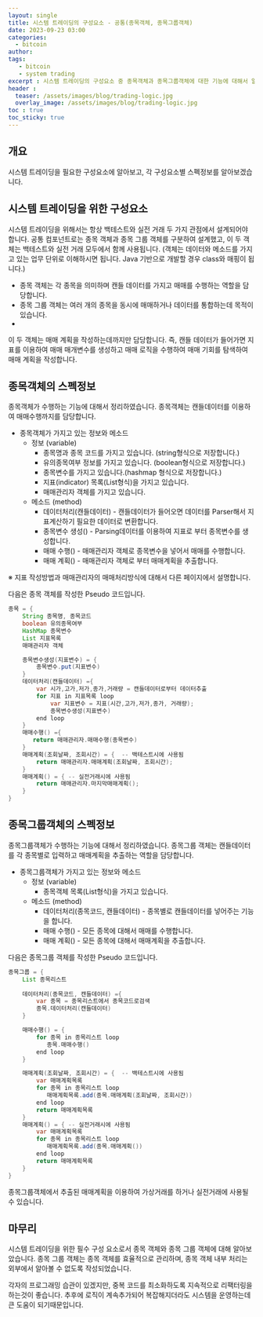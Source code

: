 ```yaml
---
layout: single
title: 시스템 트레이딩의 구성요소 - 공통(종목객체, 종목그룹객체)
date: 2023-09-23 03:00
categories: 
  - bitcoin
author: 
tags: 
   - bitcoin
   - system trading
excerpt : 시스템 트레이딩의 구성요소 중 종목객체과 종목그룹객체에 대한 기능에 대해서 알아봅니다.
header :
  teaser: /assets/images/blog/trading-logic.jpg
  overlay_image: /assets/images/blog/trading-logic.jpg
toc : true  
toc_sticky: true
---
```


## 개요

시스템 트레이딩을 필요한 구성요소에 알아보고, 각 구성요소별 스펙정보를 알아보겠습니다. 

## 시스템 트레이딩을 위한 구성요소

시스템 트레이딩을 위해서는 항상 백테스트와 실전 거래 두 가지 관점에서 설계되어야 합니다. 공통 컴포넌트로는 종목 객체과 종목 그룹 객체를 구분하여 설계했고, 이 두 객체는 백테스트와 실전 거래 모두에서 함께 사용됩니다. (객체는 데이터와 메소드를 가지고 있는 업무 단위로 이해하시면 됩니다. Java 기반으로 개발할 경우 class와 매핑이 됩니다.)

- 종목 객체는 각 종목을 의미하며 캔들 데이터를 가지고 매매를 수행하는 역할을 담당합니다.
- 종목 그룹 객체는 여러 개의 종목을 동시에 매매하거나 데이터를 통합하는데 목적이 있습니다.
- 
이 두 객체는 매매 계획을 작성하는데까지만 담당합니다. 즉, 캔들 데이터가 들어가면 지표를 이용하여 매매 매개변수를 생성하고 매매 로직을 수행하여 매매 기회를 탐색하여 매매 계획을 작성합니다.

## 종목객체의 스펙정보

종목객체가 수행하는 기능에 대해서 정리하였습니다. 종목객체는 캔들데이터를 이용하여 매매수행까지를 담당합니다.

- 종목객체가 가지고 있는 정보와 메소드
  - 정보 (variable)
    - 종목명과 종목 코드를 가지고 있습니다. (string형식으로 저장합니다.)
    - 유의종목여부 정보를 가지고 있습니다. (boolean형식으로 저장합니다.)
    - 종목변수를 가지고 있습니다.(hashmap 형식으로 저장합니다.)    
    - 지표(indicator) 목록(List형식)을 가지고 있습니다.
    - 매매관리자 객체를 가지고 있습니다. 
  - 메소드 (method)
    - 데이터처리(캔들데이터) - 캔들데이터가 들어오면 데이터를 Parser해서 지표계산하기 필요한 데이터로 변환합니다.
    - 종목변수 생성() - Parsing데이터를 이용하여 지표로 부터 종목변수를 생성합니다. 
    - 매매 수행() - 매매관리자 객체로 종목변수을 넣어서 매매를 수행합니다. 
    - 매매 계획() - 매매관리자 객체로 부터 매매계획을 추출합니다.

※ 지표 작성방법과 매매관리자의 매매처리방식에 대해서 다른 페이지에서 설명합니다.

다음은 종목 객체를 작성한 Pseudo 코드입니다. 

```java
종목 = {
    String 종목명, 종목코드
    boolean 유의종목여부
    HashMap 종목변수 
    List 지표목록
    매매관리자 객체

    종목변수생성(지표변수) = {
        종목변수.put(지표변수)
    }
    데이터처리(캔들데이터) ={
        var 시가,고가,저가,종가,거래량 = 캔들데이터로부터 데이터추출
        for 지표 in 지표목록 loop
            var 지표변수 = 지표(시간,고가,저가,종가, 거래량);
            종목변수생성(지표변수)
        end loop
    }
    매매수행() ={
       return 매매관리자.매매수행(종목변수)
    }  
    매매계획(조회날짜, 조회시간) = {  -- 백테스트시에 사용됨
        return 매매관리자.매매계획(조회날짜, 조회시간);
    }
    매매계획() = { -- 실전거래시에 사용됨
        return 매매관리자.마지막매매계획();
    }
}
```

## 종목그룹객체의 스펙정보

종목그룹객체가 수행하는 기능에 대해서 정리하였습니다. 종목그룹 객체는 캔들데이터를 각 종목별로 입력하고 매매계획을 추출하는 역할을 담당합니다. 

- 종목그룹객체가 가지고 있는 정보와 메소드
  - 정보 (variable)
    - 종목객체 목록(List형식)을 가지고 있습니다.
  - 메소드 (method)
    - 데이터처리(종목코드, 캔들데이터) - 종목별로 캔들데이터를 넣어주는 기능을 합니다.
    - 매매 수행() - 모든 종목에 대해서 매매를 수행합니다. 
    - 매매 계획() - 모든 종목에 대해서 매매계획을 추출합니다.

다음은 종목그룹 객체를 작성한 Pseudo 코드입니다.

```java
종목그룹 = {
    List 종목리스트
    
    데이터처리(종목코드, 캔들데이터) ={
        var 종목 = 종목리스트에서 종목코드로검색
        종목.데이터처리(캔들데이터)
    }

    매매수행() = {
        for 종목 in 종목리스트 loop
           종목.매매수행()
        end loop
    }

    매매계획(조회날짜, 조회시간) = {  -- 백테스트시에 사용됨
        var 매매계획목록
        for 종목 in 종목리스트 loop
           매매계획목록.add(종목.매매계획(조회날짜, 조회시간))
        end loop
        return 매매계획목록
    }
    매매계획() = { -- 실전거래시에 사용됨
        var 매매계획목록
        for 종목 in 종목리스트 loop
           매매계획목록.add(종목.매매계획())
        end loop
        return 매매계획목록
    }
}
```

종목그룹객체에서 추출된 매매계획을 이용하여 가상거래를 하거나 실전거래에 사용될수 있습니다. 

## 마무리 

시스템 트레이딩을 위한 필수 구성 요소로서 종목 객체와 종목 그룹 객체에 대해 알아보았습니다. 종목 그룹 객체는 종목 객체를 효율적으로 관리하며, 종목 객체 내부 처리는 외부에서 알아볼 수 없도록 작성되었습니다.

각자의 프로그래밍 습관이 있겠지만, 중복 코드를 최소화하도록 지속적으로 리팩터링을 하는것이 좋습니다. 
추후에 로직이 계속추가되어 복잡해지더라도 시스템을 운영하는데 큰 도움이 되기때문입니다. 